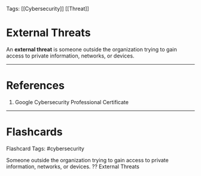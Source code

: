 Tags: [[Cybersecurity]] [[Threat]]
# External Threats

An **external threat** is someone outside the organization trying to gain access to private information, networks, or devices.

---
# References

1. Google Cybersecurity Professional Certificate

---
# Flashcards

Flashcard Tags: #cybersecurity 

Someone outside the organization trying to gain access to private information, networks, or devices.
??
External Threats
<!--SR:!2024-06-10,33,290!2024-05-25,19,270-->